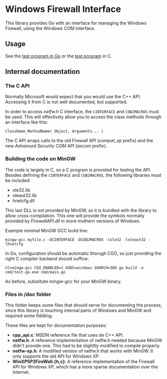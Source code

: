 # Windows Firewall Interface

This library provides Go with an interface for managing the Windows Firewall, using the Windows COM interface.


## Usage

See the [test program in Go](cmd/main.go) or the [test program](cmd/main.c) in C.

## Internal documentation

### The C API

Normally Microsoft would expect that you would use the C++ API. Accessing it from C is not well documented, but supported.

In order to access _netfw.h_ C interface, the `CINTERFACE` and `COBJMACROS` must be used. This will effectively allow you to access the class methods through an interface like this:

```
ClassName_MethodName( Object, Arguments... )
```

The C API wraps calls to the old Firewall API (*compat_xp* prefix) and the new *Advanced Security COM API* (*ascom* prefix).


### Building the code on MinGW

The code is largely in C, so a C program is provided for testing the API. Besides defining the `CINTERFACE` and `COBJMACROS`, the following libraries must be included:

* ole32.lib
* oleaut32.lib
* hnetcfg.dll

This last DLL is not provided by MinGW, so it is bundled with the library to allow cross-compilation. This one will provide the symbols normally provided by *FirewallAPI.dll* in more mothern versions of Windows.


Example minimal MinGW GCC build line:

```
mingw-gcc myfile.c -DCINTERFACE -DCOBJMACROS -lole32 -loleaut32 -lhnetcfg
```

In Go, configuration should be automatic thorugh CGO, so just providing the right C compiler backend should suffice:

```
CC=mingw-gcc CGO_ENABLED=1 GOOS=windows GOARCH=386 go build -o cmd/test-go.exe cmd/main.go
```

As before, substitute *mingw-gcc* for your MinGW binary.


### Files in /doc folder

This folder keeps some files that should serve for documenting the process, since this library is touching internal parts of Windows and MinGW and required some fiddling.

These files are kept for documentation purposes:

* **cpp_api.c**: MSDN reference file that uses de C++ API.
* **netfw.h**: A reference implementation of netfw.h needed because MinGW didn't provide one. This had to be slighltly modified to compile properly.
* **netfw-xp.h**: A modified version of netfw.h that works with MinGW. It only supports the old API for Windows XP.
* **WinXPSP2FireWall.{h,c}**: A reference implementation of the Firewall API for Windows XP, which has a more sparse documentation over the Internet.
